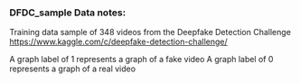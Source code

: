 ### DFDC_sample Data notes:

Training data sample of 348 videos from the Deepfake Detection Challenge
https://www.kaggle.com/c/deepfake-detection-challenge/

A graph label of 1 represents a graph of a fake video
A graph label of 0 represents a graph of a real video
